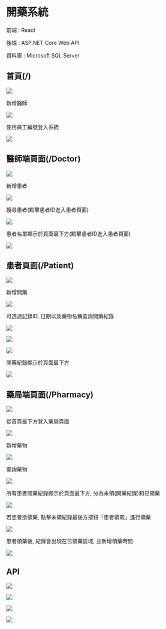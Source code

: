 # 開藥系統

前端 : React 

後端 : ASP.NET Core Web API

資料庫 : Microsoft SQL Server




## 首頁(/)

![](/pics/首頁_1.jpg)


新增醫師

![](/pics/首頁_2.jpg)


使用員工編號登入系統

![](/pics/首頁_3.jpg)



## 醫師端頁面(/Doctor)

![](/pics/醫師_1.jpg)


新增患者

![](/pics/醫師_2.jpg)


搜尋患者(點擊患者ID進入患者頁面)

![](/pics/醫師_3.jpg)


患者名單顯示於頁面最下方(點擊患者ID進入患者頁面)

![](/pics/醫師_4.jpg)



## 患者頁面(/Patient)

![](/pics/患者_1.jpg)


新增開藥

![](/pics/患者_2.jpg)


可透過記錄ID, 日期以及藥物名稱查詢開藥紀錄

![](/pics/患者_3.jpg)

![](/pics/患者_4.jpg)

![](/pics/患者_5.jpg)


開藥紀錄顯示於頁面最下方

![](/pics/患者_6.jpg)



## 藥局端頁面(/Pharmacy)

![](/pics/藥局_1.jpg)


從首頁最下方登入藥局頁面

![](/pics/藥局_3.jpg)


新增藥物

![](/pics/藥局_2.jpg)


查詢藥物

![](/pics/藥局_4.jpg)


所有患者開藥紀錄顯示於頁面最下方, 分為未領(開藥紀錄)和已領藥

![](/pics/藥局_5.jpg)


若患者欲領藥, 點擊未領紀錄最後方按鈕「患者領取」進行領藥

![](/pics/藥局_6.jpg)


患者領藥後, 紀錄會出現在已領藥區域, 並新增領藥時間

![](/pics/藥局_7.jpg)


## API

![](/pics/API_1.jpg)

![](/pics/API_2.jpg)

![](/pics/API_3.jpg)

![](/pics/API_4.jpg)
